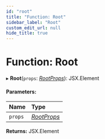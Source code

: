 ```yaml
---
id: "root"
title: "Function: Root"
sidebar_label: "Root"
custom_edit_url: null
hide_title: true
---
```


# Function: Root

▸ **Root**(`props`: [*RootProps*](../interfaces/rootprops.md)): JSX.Element

#### Parameters:

Name | Type |
:------ | :------ |
`props` | [*RootProps*](../interfaces/rootprops.md) |

**Returns:** JSX.Element
